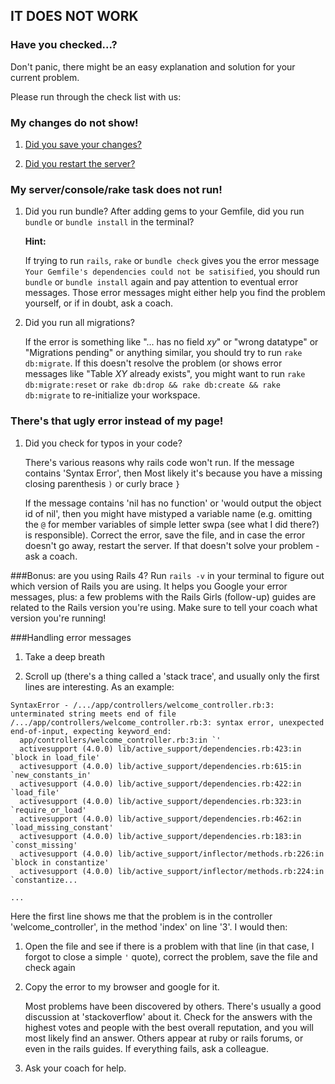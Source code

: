 ## IT DOES NOT WORK

### Have you checked...?

Don't panic, there might be an easy explanation and solution for your current problem.

Please run through the check list with us:

### My changes do not show!

1. [Did you save your changes?](cheatsheet/changes.md#did-you-save-your-changes)

2. [Did you restart the server?](cheatsheet/changes.md#did-you-restart-the-server)

### My server/console/rake task does not run!

1. Did you run bundle?
   After adding gems to your Gemfile, did you run ``bundle`` or ``bundle install`` in the terminal?

   **Hint:**

   If trying to run ``rails``, ``rake`` or ``bundle check`` gives you the error message ``Your Gemfile's dependencies could
   not be satisified``, you should run ``bundle`` or ``bundle install`` again and pay attention to eventual error messages.
   Those error messages might either help you find the problem yourself, or if in doubt, ask a coach.

2. Did you run all migrations?

   If the error is something like "... has no field _xy_" or "wrong datatype" or "Migrations pending" or anything
   similar, you should try to run ``rake db:migrate``. If this doesn't resolve the problem (or shows error messages like
   "Table _XY_ already exists", you might want to run ``rake db:migrate:reset`` or ``rake db:drop && rake db:create &&
   rake db:migrate`` to re-initialize your workspace.

### There's that ugly error instead of my page!

1. Did you check for typos in your code?

   There's various reasons why rails code won't run. If the message contains 'Syntax Error', then Most likely it's
   because you have a missing closing parenthesis ``)`` or curly brace ``}``

   If the message contains 'nil has no function' or 'would output the object id of nil', then you might have mistyped a
   variable name (e.g. omitting the ``@`` for member variables of simple letter swpa (see what I did there?) is
   responsible). Correct the error, save the file, and in case the error doesn't go away, restart the server. If that
   doesn't solve your problem - ask a coach.



###Bonus: are you using Rails 4?
Run ```rails -v``` in your terminal to figure out which version of Rails you are using. It helps you Google your error messages, plus: a few problems with the Rails Girls (follow-up) guides are related to the Rails version you're using. Make sure to tell your coach what version you're running!

###Handling error messages

1. Take a deep breath

2. Scroll up (there's a thing called a 'stack trace', and usually only the first lines are interesting. As an example:

```
SyntaxError - /.../app/controllers/welcome_controller.rb:3: unterminated string meets end of file
/.../app/controllers/welcome_controller.rb:3: syntax error, unexpected end-of-input, expecting keyword_end:
  app/controllers/welcome_controller.rb:3:in `'
  activesupport (4.0.0) lib/active_support/dependencies.rb:423:in `block in load_file'
  activesupport (4.0.0) lib/active_support/dependencies.rb:615:in `new_constants_in'
  activesupport (4.0.0) lib/active_support/dependencies.rb:422:in `load_file'
  activesupport (4.0.0) lib/active_support/dependencies.rb:323:in `require_or_load'
  activesupport (4.0.0) lib/active_support/dependencies.rb:462:in `load_missing_constant'
  activesupport (4.0.0) lib/active_support/dependencies.rb:183:in `const_missing'
  activesupport (4.0.0) lib/active_support/inflector/methods.rb:226:in `block in constantize'
  activesupport (4.0.0) lib/active_support/inflector/methods.rb:224:in `constantize...

...
```

Here the first line shows me that the problem is in the controller 'welcome_controller', in the method 'index' on line
'3'. I would then:

   1. Open the file and see if there is a problem with that line (in that case, I forgot to close a simple ``'`` quote),
      correct the problem, save the file and check again

   2. Copy the error to my browser and google for it.

      Most problems have been discovered by others. There's usually a good discussion at 'stackoverflow' about it. Check
      for the answers with the highest votes and people with the best overall reputation, and you will most likely find
      an answer. Others appear at ruby or rails forums, or even in the rails guides. If everything fails, ask a colleague.

   3. Ask your coach for help.
